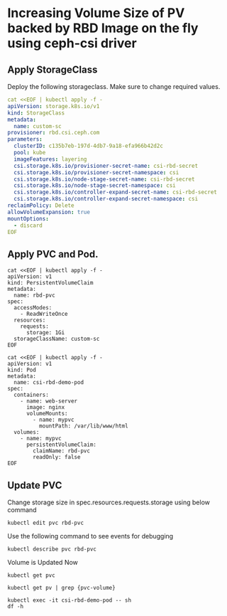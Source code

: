 # Increasing Volume Size of PV backed by RBD Image on the fly using ceph-csi driver

## Apply StorageClass

<p>Deploy the following storageclass. Make sure to change required values.</p>

```yaml
cat <<EOF | kubectl apply -f -
apiVersion: storage.k8s.io/v1
kind: StorageClass
metadata:
  name: custom-sc
provisioner: rbd.csi.ceph.com
parameters:
  clusterID: c135b7eb-197d-4db7-9a18-efa966b42d2c
  pool: kube
  imageFeatures: layering
  csi.storage.k8s.io/provisioner-secret-name: csi-rbd-secret
  csi.storage.k8s.io/provisioner-secret-namespace: csi
  csi.storage.k8s.io/node-stage-secret-name: csi-rbd-secret
  csi.storage.k8s.io/node-stage-secret-namespace: csi
  csi.storage.k8s.io/controller-expand-secret-name: csi-rbd-secret
  csi.storage.k8s.io/controller-expand-secret-namespace: csi
reclaimPolicy: Delete
allowVolumeExpansion: true
mountOptions:
  - discard
EOF
```

## Apply PVC and Pod.

```
cat <<EOF | kubectl apply -f -
apiVersion: v1
kind: PersistentVolumeClaim
metadata:
  name: rbd-pvc
spec:
  accessModes:
    - ReadWriteOnce
  resources:
    requests:
      storage: 1Gi
  storageClassName: custom-sc
EOF
```

```
cat <<EOF | kubectl apply -f -
apiVersion: v1
kind: Pod
metadata:
  name: csi-rbd-demo-pod
spec:
  containers:
    - name: web-server
      image: nginx
      volumeMounts:
        - name: mypvc
          mountPath: /var/lib/www/html
  volumes:
    - name: mypvc
      persistentVolumeClaim:
        claimName: rbd-pvc
        readOnly: false
EOF
```

## Update PVC

<p>Change storage size in spec.resources.requests.storage using below command</p>

```
kubectl edit pvc rbd-pvc
```

<p>Use the following command to see events for debugging</p>

```
kubectl describe pvc rbd-pvc
```

<p>Volume is Updated Now</p>

```
kubectl get pvc

kubectl get pv | grep {pvc-volume}

kubectl exec -it csi-rbd-demo-pod -- sh
df -h
```
